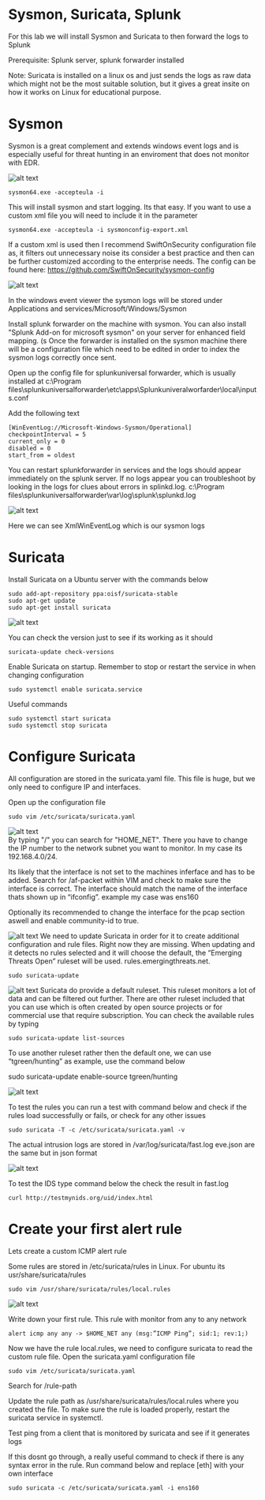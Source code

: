 # Sysmon, Suricata, Splunk

For this lab we will install Sysmon and Suricata to then forward the logs to Splunk

Prerequisite: Splunk server, splunk forwarder installed

Note: Suricata is installed on a linux os and just sends the logs as raw data which might not be the most suitable solution, but it gives a great insite on how it works on Linux for educational purpose.

# Sysmon
Sysmon is a great complement and extends windows event logs and is especially useful for threat hunting in an enviroment that does not monitor with EDR.

![alt text](https://github.com/tg222eu/SysmonSuricataSplunk/blob/main/sysmoninstall.png)
```
sysmon64.exe -accepteula -i
```
This will install sysmon and start logging. Its that easy. If you want to use a custom xml file you will need to include it in the parameter
```
sysmon64.exe -accepteula -i sysmonconfig-export.xml
```
If a custom xml is used then I recommend SwiftOnSecurity configuration file as, it filters out unnecessary noise its consider a best practice and then can be further customized according to the enterprise needs. The config can be found here: https://github.com/SwiftOnSecurity/sysmon-config

![alt text](https://github.com/tg222eu/SysmonSuricataSplunk/blob/main/windowsevent.png)

In the windows event viewer the sysmon logs will be stored under Applications and services/Microsoft/Windows/Sysmon

Install splunk forwarder on the machine with sysmon. You can also install "Splunk Add-on for microsoft sysmon" on your server for enhanced field mapping. (s Once the forwarder is installed on the sysmon machine there will be a configuration file which need to be edited in order to index the sysmon logs correctly once sent.

Open up the config file for splunkuniversal forwarder, which is usually installed at c:\Program files\splunkuniversalforwarder\etc\apps\Splunkuniveralworfarder\local\inputs.conf

Add the following text
```
[WinEventLog://Microsoft-Windows-Sysmon/Operational]
checkpointInterval = 5
current_only = 0
disabled = 0
start_from = oldest
```
You can restart splunkforwarder in services and the logs should appear immediately on the splunk server. If no logs appear you can troubleshoot by looking in the logs for clues about errors in splinkd.log. c:\Program files\splunkuniversalforwarder\var\log\splunk\splunkd.log

![alt text](https://github.com/tg222eu/SysmonSuricataSplunk/blob/main/SplunkSysmon.png)

Here we can see XmlWinEventLog which is our sysmon logs

# Suricata

Install Suricata on a Ubuntu server with the commands below
```
sudo add-apt-repository ppa:oisf/suricata-stable
sudo apt-get update
sudo apt-get install suricata
```
![alt text](https://github.com/tg222eu/SysmonSuricataSplunk/blob/main/pictures/suricataversion.png)

You can check the version just to see if its working as it should
```
suricata-update check-versions
```

Enable Suricata on startup. Remember to stop or restart the service in when changing configuration
```
sudo systemctl enable suricata.service
```
Useful commands
```
sudo systemctl start suricata
sudo systemctl stop suricata
```
# Configure Suricata

All configuration are stored in the suricata.yaml file. This file is huge, but we only need to configure IP and interfaces.

Open up the configuration file
```
sudo vim /etc/suricata/suricata.yaml
```
![alt text](https://github.com/tg222eu/SysmonSuricataSplunk/blob/main/pictures/suricatayaml.png) <br>
By typing "/" you can search for "HOME_NET". There you have to change the IP number to the network subnet you want to monitor. In my case its 192.168.4.0/24.

Its likely that the interface is not set to the machines inferface and has to be added. Search for /af-packet within VIM and check to make sure the interface is correct. The interface should match the name of the interface thats shown up in “ifconfig”. example my case was ens160

Optionally its recommended to change the interface for the pcap section aswell and enable community-id to true.

![alt text](https://github.com/tg222eu/SysmonSuricataSplunk/blob/main/pictures/suricatayaml.png)
We need to update Suricata in order for it to create additional configuration and rule files. Right now they are missing. When updating and it detects no rules selected and it will choose the default, the “Emerging Threats Open” ruleset will be used. rules.emergingthreats.net.
```
sudo suricata-update
```
![alt text](https://github.com/tg222eu/SysmonSuricataSplunk/blob/main/pictures/suricataruleset.png)
Suricata do provide a default ruleset. This ruleset monitors a lot of data and can be filtered out further. There are other ruleset included that you can use which is often created by open source projects or for commercial use that require subscription. You can check the available rules by typing
```
sudo suricata-update list-sources
```
To use another ruleset rather then the default one, we can use “tgreen/hunting” as example, use the command below

sudo suricata-update enable-source tgreen/hunting

![alt text](https://github.com/tg222eu/SysmonSuricataSplunk/blob/main/pictures/suricataruletest.png)

To test the rules you can run a test with command below and check if the rules load successfully or fails, or check for any other issues
```
sudo suricata -T -c /etc/suricata/suricata.yaml -v
```

The actual intrusion logs are stored in /var/log/suricata/fast.log
eve.json are the same but in json format

![alt text](https://github.com/tg222eu/SysmonSuricataSplunk/blob/main/pictures/testids.png)

To test the IDS type command below the check the result in fast.log
```
curl http://testmynids.org/uid/index.html
```
# Create your first alert rule

Lets create a custom ICMP alert rule

Some rules are stored in /etc/suricata/rules in Linux. For ubuntu its usr/share/suricata/rules
```
sudo vim /usr/share/suricata/rules/local.rules
```
![alt text](https://github.com/tg222eu/SysmonSuricataSplunk/blob/main/pictures/localrule.png)

Write down your first rule. This rule with monitor from any to any network
```
alert icmp any any -> $HOME_NET any (msg:”ICMP Ping”; sid:1; rev:1;)
```
Now we have the rule local.rules, we need to configure suricata to read the custom rule file. Open the suricata.yaml configuration file
```
sudo vim /etc/suricata/suricata.yaml
```
Search for /rule-path

Update the rule path as /usr/share/suricata/rules/local.rules where you created the file. To make sure the rule is loaded properly, restart the suricata service in systemctl.

Test ping from a client that is monitored by suricata and see if it generates logs

If this dosnt go through, a really useful command to check if there is any syntax error in the rule. Run command below and replace [eth] with your own interface
```
sudo suricata -c /etc/suricata/suricata.yaml -i ens160
```
